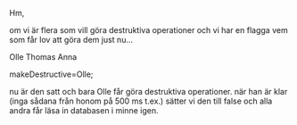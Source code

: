 Hm,

om vi är flera som vill göra destruktiva operationer
och vi har en flagga vem som får lov att göra dem just nu...

Olle
Thomas
Anna

makeDestructive=Olle;

nu är den satt och bara Olle får göra destruktiva operationer.
när han är klar (inga sådana från honom på 500 ms t.ex.) sätter vi den till false och alla andra får läsa in databasen i minne igen.

